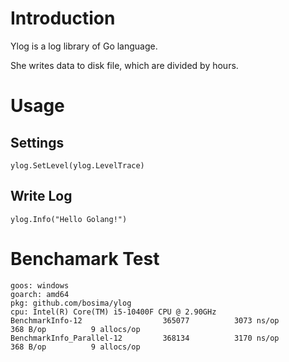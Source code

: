 # Introduction
Ylog is a log library of Go language.

She writes data to disk file, which are divided by hours.

# Usage

## Settings

    ylog.SetLevel(ylog.LevelTrace)

## Write Log

    ylog.Info("Hello Golang!")


# Benchamark Test 

    goos: windows
    goarch: amd64
    pkg: github.com/bosima/ylog
    cpu: Intel(R) Core(TM) i5-10400F CPU @ 2.90GHz
    BenchmarkInfo-12             	  365077	      3073 ns/op	     368 B/op	       9 allocs/op
    BenchmarkInfo_Parallel-12    	  368134	      3170 ns/op	     368 B/op	       9 allocs/op

